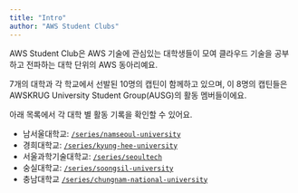 ```yaml
---
title: "Intro"
author: "AWS Student Clubs"
---
```


AWS Student Club은 AWS 기술에 관심있는 대학생들이 모여 클라우드 기술을 공부하고 전파하는 대학 단위의 AWS 동아리예요.

7개의 대학과 각 학교에서 선발된 10명의 캡틴이 함께하고 있으며, 이 8명의 캡틴들은 AWSKRUG University Student Group(AUSG)의 활동 멤버들이에요.

아래 목록에서 각 대학 별 활동 기록을 확인할 수 있어요.

- 남서울대학교: [`/series/namseoul-university`](/series/namseoul-university)
- 경희대학교: [`/series/kyung-hee-university`](/series/kyung-hee-university)
- 서울과학기술대학교: [`/series/seoultech`](/series/seoultech)
- 숭실대학교: [`/series/soongsil-university`](/series/soongsil-university)
- 충남대학교 [`/series/chungnam-national-university`](/series/chungnam-national-university)

